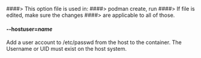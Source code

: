 ####> This option file is used in:
####> podman create, run
####> If file is edited, make sure the changes
####> are applicable to all of those.

#### **--hostuser**=_name_

Add a user account to /etc/passwd from the host to the container. The Username
or UID must exist on the host system.
